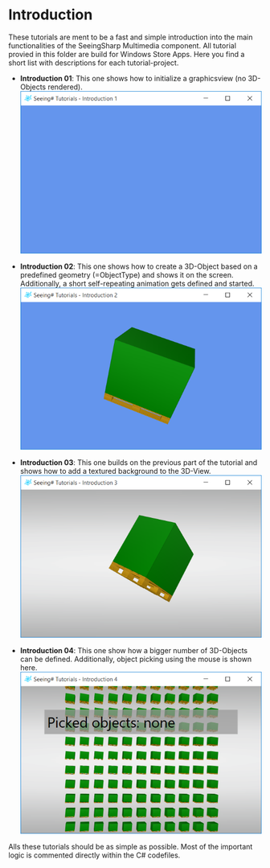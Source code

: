 # Introduction
These tutorials are ment to be a fast and simple introduction into the main 
functionalities of the SeeingSharp Multimedia component. All tutorial provied
in this folder are build for Windows Store Apps. Here you find a short list
with descriptions for each tutorial-project.

* __Introduction 01__: This one shows how to initialize a graphicsview 
(no 3D-Objects rendered). <br />
![alt tag](../Misc/Screenshots/tutorials.introduction01.png)

* __Introduction 02__: This one shows how to create a 3D-Object based
on a predefined geometry (=ObjectType) and shows it on the screen. 
Additionally, a short self-repeating animation gets defined and started. <br />
![alt tag](../Misc/Screenshots/tutorials.introduction02.png)

* __Introduction 03__: This one builds on the previous part of the tutorial
and shows how to add a textured background to the 3D-View. <br />
![alt tag](../Misc/Screenshots/tutorials.introduction03.png)

* __Introduction 04__: This one show how a bigger number of 3D-Objects
can be defined. Additionally, object picking using the mouse is shown
here. <br />
![alt tag](../Misc/Screenshots/tutorials.introduction04.png)

Alls these tutorials should be as simple as possible. Most of the important
logic is commented directly within the C# codefiles.

